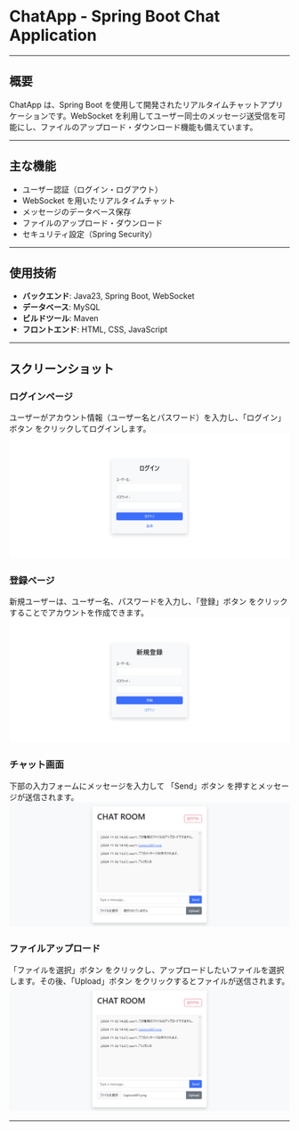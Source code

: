 # ChatApp - Spring Boot Chat Application

---

## 概要

ChatApp は、Spring Boot を使用して開発されたリアルタイムチャットアプリケーションです。WebSocket を利用してユーザー同士のメッセージ送受信を可能にし、ファイルのアップロード・ダウンロード機能も備えています。

---

## 主な機能

- ユーザー認証（ログイン・ログアウト）
- WebSocket を用いたリアルタイムチャット
- メッセージのデータベース保存
- ファイルのアップロード・ダウンロード
- セキュリティ設定（Spring Security）

---

## 使用技術

- **バックエンド**: Java23, Spring Boot, WebSocket
- **データベース**: MySQL
- **ビルドツール**: Maven
- **フロントエンド**: HTML, CSS, JavaScript

---

## スクリーンショット

### ログインページ
ユーザーがアカウント情報（ユーザー名とパスワード）を入力し、「ログイン」ボタン をクリックしてログインします。
![Login Page](doc/images/login_page.png)

### 登録ページ
新規ユーザーは、ユーザー名、パスワードを入力し、「登録」ボタン をクリックすることでアカウントを作成できます。
![Sing_Up](doc/images/signup.png)

### チャット画面
下部の入力フォームにメッセージを入力して 「Send」ボタン を押すとメッセージが送信されます。
![Chat Screen](doc/images/chat_screen.png)

### ファイルアップロード
「ファイルを選択」ボタン をクリックし、アップロードしたいファイルを選択します。その後、「Upload」ボタン をクリックするとファイルが送信されます。
![File Upload](doc/images/file_upload.png)

---

